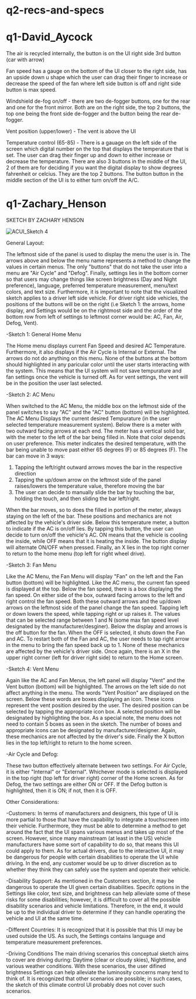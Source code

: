 # q2-recs-and-specs



# q1-David_Aycock

The air is recycled internally, the button is on the UI right side 3rd button (car with arrow)

Fan speed has a gauge on the bottom of the UI closer to the right side, has an upside down u shape which the user can drag their finger to increase or decrease the speed of the fan where left side button is off and right side button is max speed.

Windshield de-fog on/off - there are two de-fogger buttons, one for the rear and one for the front mirror. Both are on the right side, the top 2 buttons, the top one being the front side de-fogger and the button being the rear de-fogger.

Vent position (upper/lower) - The vent is above the UI

Temperature control (65-85) - There is a gauage on the left side of the screen which digital number on the top that displays the temperature that is set. The user can drag their finger up and down to either increase or decrease the temperature. There are also 3 buttons in the middle of the UI, 2 of them are for deciding if you want the digital display to show degrees fahrenheit or celcius. They are the top 2 buttons. The button button in the middle section of the UI is to either turn on/off the A/C.




# q1-Zachary_Henson

SKETCH BY ZACHARY HENSON

![ACUI_Sketch 4](https://user-images.githubusercontent.com/47228185/93420665-09f2f180-f875-11ea-83fd-f0b34e881de3.jpg)

General Layout:

  The leftmost side of the panel is used to display the menu the user is in. The arrows above and below the menu name represents a method 
to change the values in certain menus. The only "buttons" that do not take the user into a menu are "Air Cycle" and 
"Defog". Finally, settings lies in the bottom corner so that users may change things like screen brightness (Day and Night preference), language, preferred 
temperature measurement, menu/text colors, and text size. Furthermore, it is important to note that the visualized sketch applies to a 
driver left side vehicle. For driver right side vehicles, the positions of the buttons will be on the right (i.e Sketch 1: the arrows, home display, 
and Settings would be on the rightmost side and the order of the bottom row from left of settings to leftmost corner would be: AC, Fan, Air, Defog, Vent).

-Sketch 1: General Home Menu

  The Home menu displays current Fan Speed and desired AC Temperature. Furthermore, it also displays if the Air Cycle is Internal or External.
The arrows do not do anything on this menu. None of the buttons at the bottom should highlighted in any paricular color until the user starts 
interacting with the system. This means that the UI system will not save tempurature and fan settings once the vehicle is turned off. As for 
vent settings, the vent will be in the position the user last selected.
  
-Sketch 2: AC Menu
  
  When switched to the AC Menu, the middle box on the leftmost side of the panel switches to say "AC" and the "AC" button (bottom) will 
be highlighted. The AC Menu Displays the current desired Tempurature (in the user selected temperature measurement system). 
Below there is a meter with two outward facing arrows at each end. The meter has a vertical solid bar, with the meter to the left 
of the bar being filled in.  Note that color depends on user preference. 
This meter indicates the desired temperature, with the bar being unable to move past either 65 degrees (F) or 85 degrees (F). 
The bar can move in 3 ways: 
1) Tapping the left/right outward arrows moves the bar in the respective direction 
2) Tapping the up/down arrow on the leftmost side of the panel raises/lowers the temperature value, therefore moving the bar
3) The user can decide to manually slide the bar by touching the bar, holding the touch, and then sliding the bar left/right. 

When the bar moves, so to does the filled in portion of the meter, always staying on the left of the bar. These positions and mechanics are 
not affected by the vehicle's driver side. Below this temperature meter, a button to indicate if the AC is on/off lies. 
By tapping this button, the user can decide to turn on/off the vehicle's AC. ON means that the vehicle is cooling the inside, 
while OFF means that it is heating the inside. The button display will alternate ON/OFF when pressed.
Finally, an X lies in the top right corner to return to the home menu (top left for right wheel drive).

-Sketch 3: Fan Menu
  
  Like the AC Menu, the Fan Menu will display "Fan" on the left and the Fan button (bottom) will be highlighted. 
Like the AC menu, the current fan speed is displayed at the top. Below the fan speed, there is a box displaying the fan speed. 
On either side of the box, outward facing arrows to the left and right control the fan speed. Both these outward arrows and the 
up/down arrows on the leftmost side of the panel change the fan speed. Tapping left or down lowers the speed, while tapping right or up raises it.
The values that can be selected range between 1 and N (some max fan speed level designated by the manufacturer/desginer). 
Below the display and arrows is the off button for the fan. When the OFF is selected, it shuts down the Fan and AC. 
To restart both of the Fan and AC, the user needs to tap right arrow in the menu to bring the fan speed back up to 1. 
None of these mechanics are affected by the vehicle's driver side. Once again, there is an X in the upper right 
corner (left for driver right side) to return to the Home screen.

-Sketch 4: Vent Menu
  
  Again like the AC and Fan Menus, the left panel will display "Vent" and the Vent button (bottom) will be highlighted. The arrows on the left side 
do not affect anything in the menu. The words "Vent Position" are displayed on the screen. Below these words are boxes displaying an icon. 
These icons represent the vent position desired by the user. The desired position can be selected by tapping the appropriate icon box. 
A selected position will be designated by highlighting the box. As a special note, the menu does not need to contain 5 boxes as seen in the sketch. 
The number of boxes and appropriate icons can be designated by manufacturer/designer. Again, these mechanics are not affected by the driver's side.
Finally the X button lies in the top left/right to return to the home screen.

-Air Cycle and Defog:
  
  These two button effectively alternate between two settings. For Air Cycle, it is either "Internal" or "External". Whichever mode is selected is 
displayed in the top right (top left for driver right) corner of the Home screen. As for Defog, the two settings are either ON or OFF. If the Defog 
button is highlighted, then it is ON; if not, then it is OFF.

Other Considerations:

-Customers:
  In terms of manufacturers and designers, this type of UI is more partial to those that have the capability to integrate a touchscreen into their 
vehicle. Furthermore, they must be able to determine a method to get around the fact that the UI spans various menus and takes up most of the screen. 
However, since many mainstream (at least in the US) vehicle manufacturers have some sort of capability to do so, that means this UI could apply to them. 
As for actual drivers, due to the interactive UI, it may be dangerous for people with certain disabilities to operate the UI while driving. In the end,
any customer would be up to driver discretion as to whether they think they can safely use the system and operate their vehicle.

-Disability Support:
  As mentioned in the Customers section, it may be dangerous to operate the UI given certain disabilities. Specifc options in the Settings 
like color, text size, and brightness can help alleviate some of these risks for some disabilities; however, it is difficult to cover 
all the possible disability scenarios and vehicle limitations. Therefore, in the end, it would be up to the individual driver to 
determine if they can handle operating the vehicle and UI at the same time. 

-Different Countries:
  It is recognized that it is possible that this UI may be used outside the US. As such, the Settings contains language and temperature measurement 
preferences.

-Driving Conditions
  The main driving scenarios this conceptual sketch aims to cover are driving during: Daytime (clear or cloudy skies), Nighttime, and 
various weather conditions. With these scenarios, the user difined brightness Settings can help alleviate the luminosity concerns many tend to think of. 
It is recognized that other scenarios are possible; in such cases, the sketch of this climate control UI probably does not cover such scenarios.
